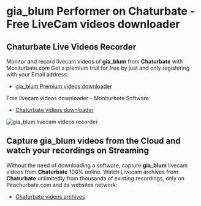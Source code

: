 # gia_blum Performer on Chaturbate - Free LiveCam videos downloader

## Chaturbate Live Videos Recorder

Monitor and record livecam videos of **gia_blum** from **Chaturbate** with Moniturbate.com
Get a premium trial for free by just and only registering with your Email address:
* [gia_blum Premium videos downloader](https://moniturbate.com/request-demo-licence-key.html)

Free livecam videos downloader - Moniturbate Software:
* [Chaturbate videos downloader](https://moniturbate.com/moniturbate-download-software.html)

![gia_blum livecam videos recorder](https://peachurnet.com/templates/moniturbate-software.png)


## Capture gia_blum videos from the Cloud and watch your recordings on Streaming

Without the need of downloading a software, capture **gia_blum** livecam videos from **Chaturbate** 100% online.
Watch Livecam archives from **Chaturbate** unlimitedly from thousands of existing recordings, only on Peachurbate.com and its websites network:
* [Chaturbate videos archives](https://peachurnet.com/)